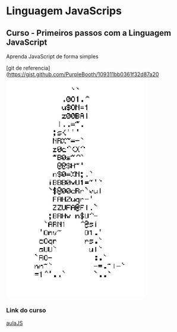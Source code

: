 # Linguagem JavaScrips
## Curso - Primeiros passos com a Linguagem JavaScript
Aprenda JavaScript de forma simples

[git de referencia](https://gist.github.com/PurpleBooth/109311bb0361f32d87a20
![HomemLetra](https://github.com/MuriloHennrique/JavaScrips/blob/main/homem-letra.gif)

### Link do curso
[aulaJS](https://www.google.com/search?gs_ssp=eJzj4tTP1TcwMU02T1JgNGB0YPBiS8_PT89JBQBASQXT&q=google&rlz=1C1ISCS_pt-PTBR1075&oq=GOO&aqs=chrome.1.69i57j46i199i465i512j0i512l7.1743j0j7&sourceid=chrome&ie=UTF-8)
